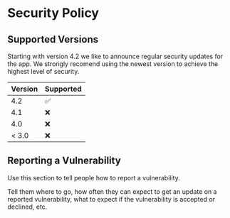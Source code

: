 # Security Policy

## Supported Versions

Starting with version 4.2 we like to announce regular security updates for the app. We strongly recomend using the newest version to achieve the highest level of security.

| Version | Supported          |
| ------- | ------------------ |
|   4.2   | :white_check_mark: |
|   4.1   | :x:                |
|   4.0   | :x:                |
| < 3.0   | :x:                |

## Reporting a Vulnerability

Use this section to tell people how to report a vulnerability.

Tell them where to go, how often they can expect to get an update on a
reported vulnerability, what to expect if the vulnerability is accepted or
declined, etc.
